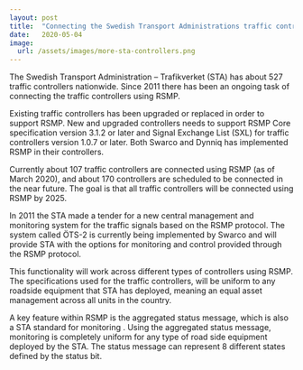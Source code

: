 ```yaml
---
layout: post
title:  "Connecting the Swedish Transport Administrations traffic controllers with RSMP"
date:   2020-05-04
image:
  url: /assets/images/more-sta-controllers.png
---
```


The Swedish Transport Administration – Trafikverket (STA) has about 527 traffic controllers nationwide. Since 2011 there has been an ongoing task of connecting the traffic controllers using RSMP.

Existing traffic controllers has been upgraded or replaced in order to support RSMP. New and upgraded controllers needs to support RSMP Core specification version 3.1.2 or later and Signal Exchange List (SXL) for traffic controllers version 1.0.7 or later. Both Swarco and Dynniq has implemented RSMP in their controllers.

Currently about 107 traffic controllers are connected using RSMP (as of March 2020), and about 170 controllers are scheduled to be connected in the near future.  The goal is that all traffic controllers will be connected using RSMP by 2025.

In 2011 the STA made a tender for a new central management and monitoring system for the traffic signals based on the RSMP protocol. The system called ÖTS-2 is currently being implemented by Swarco and will provide STA with the options for monitoring and control provided through the RSMP protocol.

This functionality will work across different types of controllers using RSMP. The specifications used for the traffic controllers, will be uniform to any roadside equipment that STA has deployed, meaning an equal asset management across all units in the country.

A key feature within RSMP is the aggregated status message, which is also a  STA standard for monitoring . Using the aggregated status message, monitoring is completely uniform for any type of road side equipment deployed by the STA. The status message can represent 8 different states defined by the status bit.
